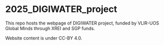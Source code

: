 # 2025_DIGIWATER_project
This repo hosts the webpage of DIGIWATER project, funded by VLIR-UOS Global Minds through XREI and SGP funds.





Website content is under CC-BY 4.0.
